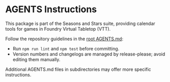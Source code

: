 # AGENTS Instructions

This package is part of the Seasons and Stars suite, providing calendar tools for games in Foundry Virtual Tabletop (VTT).

Follow the repository guidelines in the [root AGENTS.md](../../AGENTS.md):

- Run `npm run lint` and `npm test` before committing.
- Version numbers and changelogs are managed by release-please; avoid editing them manually.

Additional AGENTS.md files in subdirectories may offer more specific instructions.
